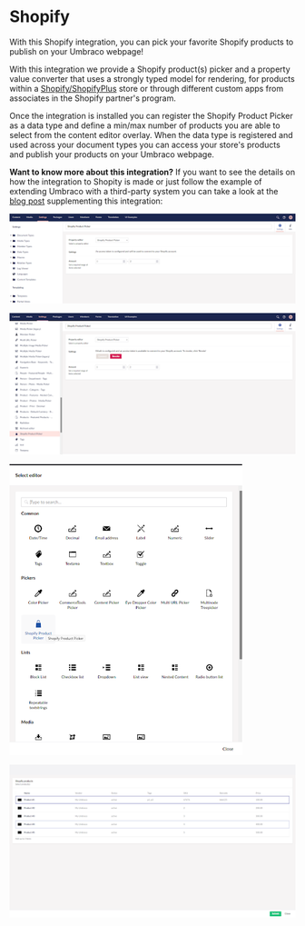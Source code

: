 # Shopify
With this Shopify integration, you can pick your favorite Shopify products to publish on your Umbraco webpage!

With this integration we provide a Shopify product(s) picker and a property value converter that uses a strongly typed model for rendering, for products within a [Shopify/ShopifyPlus](https://www.shopify.com/) store or through different custom apps from associates in the Shopify partner's program.

Once the integration is installed you can register the Shopify Product Picker as a data type and define a min/max number of products you are able to select from the content editor overlay. When the data type is registered and used across your document types you can access your store's products and publish your products on your Umbraco webpage.

**Want to know more about this integration?**
If you want to see the details on how the integration to Shopity is made or just follow the example of extending Umbraco with a third-party system you can take a look at the [blog post](https://umbraco.com/blog/integrating-umbraco-cms-with-shopify/) supplementing this integration:

![data-type1](https://github.com/umbraco/Umbraco.Cms.Integrations/blob/main/src/Umbraco.Cms.Integrations.Commerce.Shopify/docs/images/data-type1.png)

![data-type2](https://github.com/umbraco/Umbraco.Cms.Integrations/blob/main/src/Umbraco.Cms.Integrations.Commerce.Shopify/docs/images/data-type2.png)

![editors](https://github.com/umbraco/Umbraco.Cms.Integrations/blob/main/src/Umbraco.Cms.Integrations.Commerce.Shopify/docs/images/editors.png)

![products](https://github.com/umbraco/Umbraco.Cms.Integrations/blob/main/src/Umbraco.Cms.Integrations.Commerce.Shopify/docs/images/products.png)